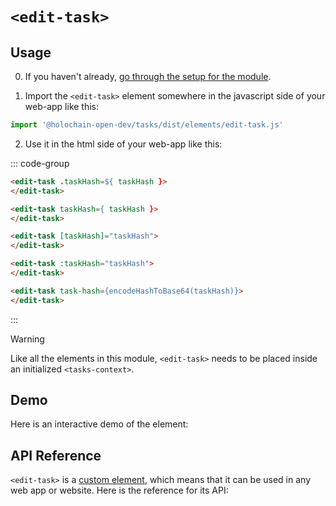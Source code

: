 # `<edit-task>`

## Usage

0. If you haven't already, [go through the setup for the module](/setup).

1. Import the `<edit-task>` element somewhere in the javascript side of your web-app like this:

```js
import '@holochain-open-dev/tasks/dist/elements/edit-task.js'
```

2. Use it in the html side of your web-app like this:

::: code-group
```html [Lit]
<edit-task .taskHash=${ taskHash }>
</edit-task>
```

```html [React]
<edit-task taskHash={ taskHash }>
</edit-task>
```

```html [Angular]
<edit-task [taskHash]="taskHash">
</edit-task>
```

```html [Vue]
<edit-task :taskHash="taskHash">
</edit-task>
```

```html [Svelte]
<edit-task task-hash={encodeHashToBase64(taskHash)}>
</edit-task>
```
:::

> [!WARNING]
> Like all the elements in this module, `<edit-task>` needs to be placed inside an initialized `<tasks-context>`.

## Demo

Here is an interactive demo of the element:

<element-demo>
</element-demo>

<script setup>
import { onMounted } from "vue";
import { ProfilesClient, ProfilesStore } from '@holochain-open-dev/profiles';
import { demoProfiles, ProfilesZomeMock } from '@holochain-open-dev/profiles/dist/mocks.js';
import { decodeHashFromBase64, encodeHashToBase64 } from '@holochain/client';
import { render } from "lit";
import { html, unsafeStatic } from "lit/static-html.js";

import { TasksZomeMock, sampleTask } from "../../ui/src/mocks.ts";
import { TasksStore } from "../../ui/src/tasks-store.ts";
import { TasksClient } from "../../ui/src/tasks-client.ts";

onMounted(async () => {
  // Elements need to be imported on the client side, not the SSR side
  // Reference: https://vitepress.dev/guide/ssr-compat#importing-in-mounted-hook
  await import('@api-viewer/docs/lib/api-docs.js');
  await import('@api-viewer/demo/lib/api-demo.js');
  await import('@holochain-open-dev/profiles/dist/elements/profiles-context.js');
  if (!customElements.get('tasks-context')) await import('../../ui/src/elements/tasks-context.ts');
  if (!customElements.get('edit-task')) await import('../../ui/src/elements/edit-task.ts');

  const profiles = await demoProfiles();

  const profilesMock = new ProfilesZomeMock(
    profiles,
    Array.from(profiles.keys())[0]
  );
  const profilesStore = new ProfilesStore(new ProfilesClient(profilesMock, "tasks_test"));

  const mock = new TasksZomeMock();
  const client = new TasksClient(mock, "tasks_test");

  const task = await sampleTask(client);

  const record = await mock.create_task(task);

  const store = new TasksStore(client);
  
  render(html`
    <profiles-context .store=${profilesStore}>
      <tasks-context .store=${store}>
        <api-demo src="custom-elements.json" only="edit-task" exclude-knobs="store">
          <template data-element="edit-task" data-target="host">
            <edit-task task-hash="${unsafeStatic(encodeHashToBase64(record.signed_action.hashed.hash))}"></edit-task>
          </template>
        </api-demo>
      </tasks-context>
    </profiles-context>
  `, document.querySelector('element-demo'))
  })


</script>

## API Reference

`<edit-task>` is a [custom element](https://web.dev/articles/custom-elements-v1), which means that it can be used in any web app or website. Here is the reference for its API:

<api-docs src="custom-elements.json" only="edit-task">
</api-docs>
